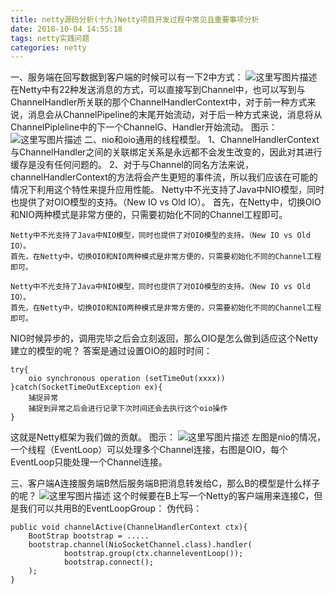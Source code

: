 ```yaml
---
title: netty源码分析(十九)Netty项目开发过程中常见且重要事项分析
date: 2018-10-04 14:55:18
tags: netty实践问题
categories: netty
---
```


一、服务端在回写数据到客户端的时候可以有一下2中方式：
![这里写图片描述](20171118104445662.png)
在Netty中有22种发送消息的方式，可以直接写到Channel中，也可以写到与ChannelHandler所关联的那个ChannelHandlerContext中，对于前一种方式来说，消息会从ChannelPipeline的末尾开始流动，对于后一种方式来说，消息将从ChannelPipleline中的下一个ChannelG、Handler开始流动。
图示：
![这里写图片描述](20171118105821855.png)
二、nio和oio通用的线程模型。
1、ChannelHandlerContext与ChannelHandler之间的关联绑定关系是永远都不会发生改变的，因此对其进行缓存是没有任何问题的。
2、对于与Channel的同名方法来说，channelHandlerContext的方法将会产生更短的事件流，所以我们应该在可能的情况下利用这个特性来提升应用性能。
Netty中不光支持了Java中NIO模型，同时也提供了对OIO模型的支持。（New IO vs Old IO）。
首先，在Netty中，切换OIO和NIO两种模式是非常方便的，只需要初始化不同的Channel工程即可。

```
Netty中不光支持了Java中NIO模型，同时也提供了对OIO模型的支持。（New IO vs Old IO）。
首先，在Netty中，切换OIO和NIO两种模式是非常方便的，只需要初始化不同的Channel工程即可。
```

```
Netty中不光支持了Java中NIO模型，同时也提供了对OIO模型的支持。（New IO vs Old IO）。
首先，在Netty中，切换OIO和NIO两种模式是非常方便的，只需要初始化不同的Channel工程即可。
```
NIO时候异步的，调用完毕之后会立刻返回，那么OIO是怎么做到适应这个Netty建立的模型的呢？
答案是通过设置OIO的超时时间：

```
try{
	oio synchronous operation (setTimeOut(xxxx))
}catch(SocketTimeOutException ex){
	捕捉异常
	捕捉到异常之后会进行记录下次时间还会去执行这个oio操作
}
```

这就是Netty框架为我们做的贡献。
图示：
![这里写图片描述](20171118114535305.png)
左图是nio的情况，一个线程（EventLoop）可以处理多个Channel连接，右图是OIO，每个EventLoop只能处理一个Channel连接。

三、客户端A连接服务端B然后服务端B把消息转发给C，那么B的模型是什么样子的呢？
![这里写图片描述](20171118120501393.png)
这个时候要在B上写一个Netty的客户端用来连接C，但是我们可以共用B的EventLoopGroup：
伪代码：
```
public void channelActive(ChannelHandlerContext ctx){
	BootStrap bootstrap = .....
	bootstrap.channel(NioSocketChannel.class).handler(
			bootstrap.group(ctx.channeleventLoop());
			bootstrap.connect();
	);
}
```
